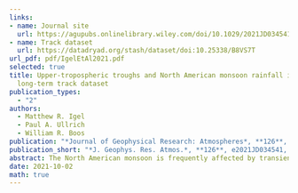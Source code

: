 ```yaml
---
links:
- name: Journal site
  url: https://agupubs.onlinelibrary.wiley.com/doi/10.1029/2021JD034541
- name: Track dataset
  url: https://datadryad.org/stash/dataset/doi:10.25338/B8VS7T
url_pdf: pdf/IgelEtAl2021.pdf
selected: true
title: Upper-tropospheric troughs and North American monsoon rainfall in a
  long-term track dataset
publication_types:
  - "2"
authors:
  - Matthew R. Igel
  - Paul A. Ullrich
  - William R. Boos
publication: "*Journal of Geophysical Research: Atmospheres*, **126**, e2021JD034541, doi:10.1029/2021JD034541"
publication_short: "*J. Geophys. Res. Atmos.*, **126**, e2021JD034541, doi:10.1029/2021JD034541"
abstract: The North American monsoon is frequently affected by transient, propagating upper tropospheric vorticity anomalies. Sometimes called Tropical Upper-Tropospheric Troughs (TUTTs), these features have been claimed to episodically enhance monsoon rainfall. Here, we track long-lived TUTTs in 40 years of reanalysis data, producing composites and case studies from 340 TUTTs which last, on average, 7 days as they move westward across the North American monsoon region. TUTTs are thought to form from midlatitude Rossby wave breaking; case studies from our dataset support this theory. TUTTs move westward within the easterly upper-level flow in which they are embedded. In vortex-centered composites along the full tracks of long-lived TUTTs, we find no detectable increase in rainfall within the main TUTT circulation. Instead, negative precipitation anomalies lie within about 500 km of the TUTT center. Quasi- geostrophic ascent occurs in the southeast quadrant of TUTTs but is confined to the upper troposphere and does not appear to interact with precipitation. Positive anomalies of ascent and rainfall occur south and southeast of TUTTs but lie outside the main TUTT vortex, perhaps indicating concurrent variations in nearby climatological precipitation maxima. In contrast with previous case studies and subjective analyses that showed TUTTs enhance precipitation in parts of northwestern Mexico, our composites along the tracks of long-lived TUTTs portray these systems, to first order, as strong vorticity anomalies trapped in the upper troposphere that interact only weakly and indirectly with precipitation.
date: 2021-10-02
math: true
---
```

